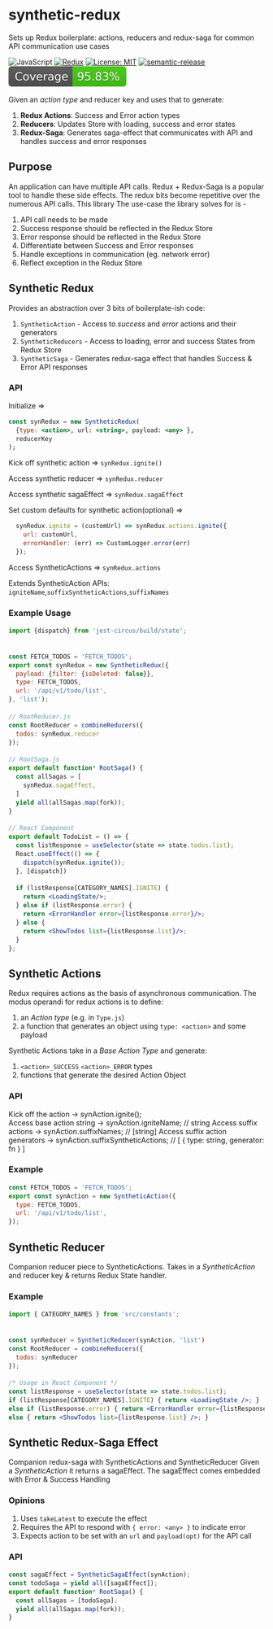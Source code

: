 # synthetic-redux
Sets up Redux boilerplate: actions, reducers and redux-saga for common API communication use cases

![JavaScript](https://img.shields.io/badge/-JavaScript-gray?logo=javascript)
[![Redux](https://img.shields.io/badge/-Redux-gray?logo=redux)](https://github.com/reduxjs/redux)
[![License: MIT](https://img.shields.io/badge/License-MIT-red.svg)](https://opensource.org/licenses/MIT)
[![semantic-release](https://img.shields.io/badge/%20%20%F0%9F%93%A6%F0%9F%9A%80-semantic--release-e10079.svg)](https://github.com/semantic-release/semantic-release)
![](coverage/badge-functions.svg)

Given an _action type_ and reducer key and uses that to generate:
  1. **Redux Actions**: Success and Error action types
  2. **Reducers**: Updates Store with loading, success and error states
  3. **Redux-Saga**: Generates saga-effect that communicates with API and handles success and error responses

## Purpose
An application can have multiple API calls. Redux + Redux-Saga is a popular tool to handle these side effects. 
The redux bits become repetitive over the numerous API calls. This library  The use-case the library solves
for is -
  1. API call needs to be made
  2. Success response should be reflected in the Redux Store
  3. Error response should be reflected in the Redux Store
  4. Differentiate between Success and Error responses
  5. Handle exceptions in communication (eg. network error)
  6. Reflect exception in the Redux Store



## Synthetic Redux
Provides an abstraction over 3 bits of boilerplate-ish code: 
  1. `SyntheticAction` - Access to _success_ and _error_ actions and their generators
  2. `SyntheticReducers` - Access to loading, error and success States from Redux Store
  3. `SyntheticSaga` - Generates redux-saga effect that handles Success & Error API responses 
### API
Initialize => 
```jsx
const synRedux = new SyntheticRedux(
  {type: <action>, url: <string>, payload: <any> }, 
  reducerKey
);
``` 

Kick off synthetic action   =>  `synRedux.ignite()`

Access synthetic reducer => `synRedux.reducer`

Access synthetic sagaEffect => `synRedux.sagaEffect`

Set custom defaults for synthetic action(optional) =>
```jsx
  synRedux.ignite = (customUrl) => synRedux.actions.ignite({
    url: customUrl,
    errorHandler: (err) => CustomLogger.error(err)
  });
```

Access SyntheticActions => `synRedux.actions`

Extends SyntheticAction APIs: 
`igniteName`,`suffixSyntheticActions`,`suffixNames`
### Example Usage

```jsx
import {dispatch} from 'jest-circus/build/state';


const FETCH_TODOS = 'FETCH_TODOS';
export const synRedux = new SyntheticRedux({
  payload: {filter: {isDeleted: false}},
  type: FETCH_TODOS,
  url: '/api/v1/todo/list',
}, 'list');

// RootReducer.js
const RootReducer = combineReducers({
  todos: synRedux.reducer
});

// RootSaga.js
export default function* RootSaga() {
  const allSagas = [
    synRedux.sagaEffect,
  ]
  yield all(allSagas.map(fork));
}

// React Component
export default TodoList = () => {
  const listResponse = useSelector(state => state.todos.list);
  React.useEffect(() => {
    dispatch(synRedux.ignite());
  }, [dispatch])
  
  if (listResponse[CATEGORY_NAMES].IGNITE) {
    return <LoadingState/>;
  } else if (listResponse.error) {
    return <ErrorHandler error={listResponse.error}/>;
  } else {
    return <ShowTodos list={listResponse.list}/>;
  }
};
```

## Synthetic Actions
  Redux requires actions as the basis of asynchronous communication. 
  The modus operandi for redux actions is to define:
  1. an _Action type_ (e.g. in `Type.js`)
  2. a function that generates an object using `type: <action>` and some payload

Synthetic Actions take in a _Base Action Type_ and generate:
  1. `<action>_SUCCESS` `<action>_ERROR` types
  2. functions that generate the desired Action Object

### API
Kick off the action       -> synAction.ignite();    
Access base action string -> synAction.igniteName;  // string
Access suffix actions     -> synAction.suffixNames; // [string]
Access suffix action generators
    -> synAction.suffixSyntheticActions; // [ { type: string, generator: fn } ]
### Example
```jsx
const FETCH_TODOS = 'FETCH_TODOS';
export const synAction = new SyntheticAction({ 
  type: FETCH_TODOS, 
  url: '/api/v1/todo/list', 
});
```

## Synthetic Reducer
Companion reducer piece to SyntheticActions. 
Takes in a _SyntheticAction_ and reducer key & returns Redux State handler.
### Example

```jsx
import { CATEGORY_NAMES } from 'src/constants';


const synReducer = SyntheticReducer(synAction, 'list')
const RootReducer = combineReducers({
  todos: synReducer
});

/* Usage in React Component */
const listResponse = useSelector(state => state.todos.list);
if (listResponse[CATEGORY_NAMES].IGNITE) { return <LoadingState />; }
else if (listResponse.error) { return <ErrorHandler error={listResponse.error} />; }
else { return <ShowTodos list={listResponse.list} />; }
```

## Synthetic Redux-Saga Effect
Companion redux-saga with SyntheticActions and SyntheticReducer
Given a _SyntheticAction_ it returns a sagaEffect.
The sagaEffect comes embedded with Error & Success Handling
### Opinions
1. Uses `takeLatest` to execute the effect
2. Requires the API to respond with `{ error: <any> }` to indicate error
3. Expects action to be set with an `url` and `payload(opt)` for the API call
### API
```jsx
const sagaEffect = SyntheticSagaEffect(synAction);
const todoSaga = yield all([sagaEffect]);
export default function* RootSaga() {
  const allSagas = [todoSaga];
  yield all(allSagas.map(fork));
}

```
